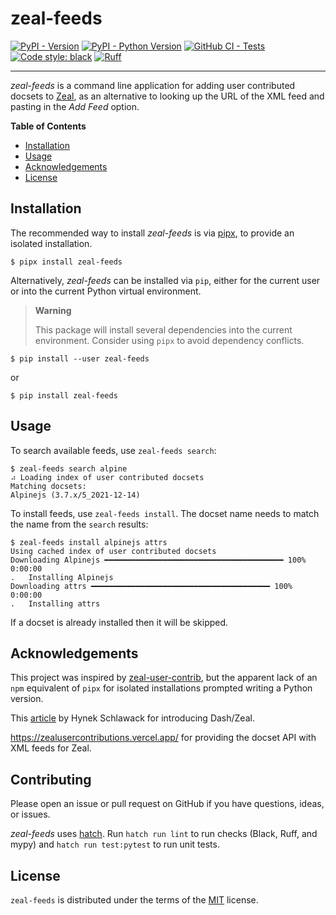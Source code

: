 # zeal-feeds

[![PyPI - Version](https://img.shields.io/pypi/v/zeal-feeds.svg)](https://pypi.org/project/zeal-feeds)
[![PyPI - Python Version](https://img.shields.io/pypi/pyversions/zeal-feeds.svg)](https://pypi.org/project/zeal-feeds)
[![GitHub CI - Tests](https://github.com/smsearcy/zeal-feeds/actions/workflows/test.yml/badge.svg)](https://github.com/smsearcy/zeal-feeds/actions)
[![Code style: black](https://img.shields.io/badge/code%20style-black-000000.svg)](https://github.com/psf/black)
[![Ruff](https://img.shields.io/endpoint?url=https://raw.githubusercontent.com/charliermarsh/ruff/main/assets/badge/v1.json)](https://github.com/charliermarsh/ruff)

-----

*zeal-feeds* is a command line application for adding user contributed docsets to [Zeal](https://zealdocs.org/),
as an alternative to looking up the URL of the XML feed and pasting in the *Add Feed* option.

**Table of Contents**

- [Installation](#installation)
- [Usage](#usage)
- [Acknowledgements](#acknowledgements)
- [License](#license)

## Installation

The recommended way to install *zeal-feeds* is via [pipx](https://pypi.org/project/pipx/),
to provide an isolated installation.

```console
$ pipx install zeal-feeds
```

Alternatively, *zeal-feeds* can be installed via `pip`,
either for the current user or into the current Python virtual environment.

> **Warning**
>
> This package will install several dependencies into the current environment.
> Consider using `pipx` to avoid dependency conflicts.

```console
$ pip install --user zeal-feeds
```

or

```console
$ pip install zeal-feeds
```

## Usage

To search available feeds, use `zeal-feeds search`:

```console
$ zeal-feeds search alpine
⠴ Loading index of user contributed docsets
Matching docsets:
Alpinejs (3.7.x/5_2021-12-14)
```

To install feeds, use `zeal-feeds install`.
The docset name needs to match the name from the `search` results:

```console
$ zeal-feeds install alpinejs attrs
Using cached index of user contributed docsets
Downloading Alpinejs ━━━━━━━━━━━━━━━━━━━━━━━━━━━━━━━━━━━━━━━━ 100% 0:00:00
.   Installing Alpinejs
Downloading attrs ━━━━━━━━━━━━━━━━━━━━━━━━━━━━━━━━━━━━━━━━ 100% 0:00:00
.   Installing attrs
```

If a docset is already installed then it will be skipped.

## Acknowledgements

This project was inspired by [zeal-user-contrib](https://github.com/jmerle/zeal-user-contrib),
but the apparent lack of an `npm` equivalent of `pipx` for isolated installations prompted writing a Python version.

This [article](https://hynek.me/articles/productive-fruit-fly-programmer/) by Hynek Schlawack for introducing Dash/Zeal.

https://zealusercontributions.vercel.app/ for providing the docset API with XML feeds for Zeal.

## Contributing

Please open an issue or pull request on GitHub if you have questions, ideas, or issues.

*zeal-feeds* uses [hatch](https://hatch.pypa.io/).
Run `hatch run lint` to run checks (Black, Ruff, and mypy) and `hatch run test:pytest` to run unit tests.

## License

`zeal-feeds` is distributed under the terms of the [MIT](https://spdx.org/licenses/MIT.html) license.
